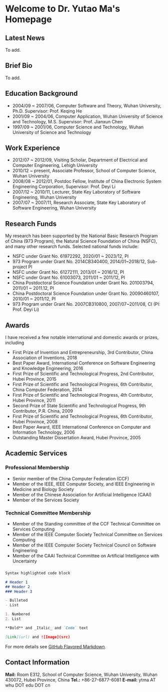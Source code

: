 # Welcome to Dr. Yutao Ma's Homepage

## Latest News

To add.

## Brief Bio

To add.

## Education Background

- 2004/09 ~ 2007/06, Computer Software and Theory, Wuhan University, Ph.D. Supervisor: Prof. Keqing He
- 2001/09 ~ 2004/06, Computer Application, Wuhan University of Science and Technology, M.S. Supervisor: Prof. Jianxun Chen
- 1997/09 ~ 2001/06, Computer Science and Technology, Wuhan University of Science and Technology

## Work Experience

- 2012/07 ~ 2012/09, Visiting Scholar, Department of Electrical and Computer Engineering, Lehigh University
- 2010/12 ~ present, Associate Professor, School of Computer Science, Wuhan University
- 2008/08 ~ 2012/01, Postdoc Fellow, Institute of China Electronic System Engineering Corporation, Supervisor: Prof. Deyi Li
- 2007/12 ~ 2010/11, Lecturer, State Key Laboratory of Software Engineering, Wuhan University
- 2007/07 ~ 2007/11, Research Associate, State Key Laboratory of Software Engineering, Wuhan University

## Research Funds

My research has been supported by the National Basic Research Program of China (973 Program), the Natural Science Foundation of China (NSFC), and many other research funds. Selected national funds include:

- NSFC under Grant No. 61972292, 2020/01 ~ 2023/12, PI
- 973 Program under Grant No. 2014CB340400, 2014/01~2018/12, Sub-project PI
- NSFC under Grant No. 61272111, 2013/01 ~ 2016/12, PI
- NSFC under Grant No. 61003073, 2011/01 ~ 2011/12, PI
- China Postdoctoral Science Foundation under Grant No. 201003794, 2011/01 ~ 2011.12, PI
- China Postdoctoral Science Foundation under Grant No. 20090460107, 2010/01 ~ 2011/12, PI
- 973 Program under Grant No. 2007CB310800, 2007/07~2011/08, CI (PI: Prof. Deyi Li)

## Awards

I have received a few notable international and domestic awards or prizes, including

- First Prize of Invention and Entrepreneurship, 3rd Contributor, China Association of Inventions, 2018
- Best Paper Award, International Conference on Software Engineering and Knowledge Engineering, 2016
- First Prize of Scientific and Technological Progress, 2nd Contributor, Hubei Province, 2015
- First Prize of Scientific and Technological Progress, 6th Contributor, China Computer Federation, 2014
- First Prize of Scientific and Technological Progress, 4th Contributor, Hubei Province, 2011
- Second Prize of State Scientific and Technological Progress, 9th Contributor, P.R. China, 2009
- First Prize of Scientific and Technological Progress, 6th Contributor, Hubei Province, 2008
- Best Paper Award, IEEE International Conference on Computer and Information Technology, 2006
- Outstanding Master Dissertation Award, Hubei Province, 2005

## Academic Services

### Professional Membership

- Senior member of the China Computer Federation (CCF) 
- Member of the IEEE, IEEE Computer Society, and IEEE Engineering in Medicine and Biology Society
- Member of the Chinese Association for Artificial Intelligence (CAAI)
- Member of the Services Society

### Technical Committee Membership

- Member of the Standing committee of the CCF Technical Committee on Services Computing
- Member of the IEEE Computer Society Technical Committee on Services Computing
- Member of the IEEE Computer Society Technical Council on Software Engineering
- Member of the CAAI Technical Committee on Artificial Intelligence with Uncertainty

### 

```markdown
Syntax highlighted code block

# Header 1
## Header 2
### Header 3

- Bulleted
- List

1. Numbered
2. List

**Bold** and _Italic_ and `Code` text

[Link](url) and ![Image](src)
```

For more details see [GitHub Flavored Markdown](https://guides.github.com/features/mastering-markdown/).

## Contact Information

**Mail:** Room E312, School of Computer Science, Wuhan University, Wuhan 430072, Hubei Province, China
**Tel.:** +86-27-6877-6081
**E-mail:** ytma AT whu DOT edu DOT cn
